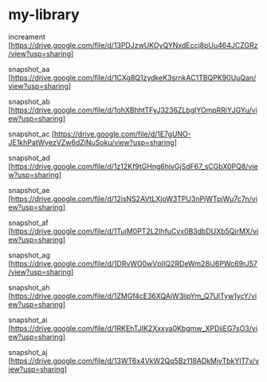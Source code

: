 # my-library


increament
[https://drive.google.com/file/d/13PDJzwUKOyQYNxdEccj8pUu464JCZGRz/view?usp=sharing]

snapshot_aa
[https://drive.google.com/file/d/1CXg8Q1zydkeK3srnkAC1TBQPK90UuQan/view?usp=sharing]

snapshot_ab
[https://drive.google.com/file/d/1ohXBhhtTFyJ3236ZLbglYOmpRRiYJGYu/view?usp=sharing]

snapshot_ac
[https://drive.google.com/file/d/1E7gUNO-JE1khPatWyezVZw6dZjNuSoku/view?usp=sharing]

snapshot_ad
[https://drive.google.com/file/d/1z12Kf9tGHng6hjvGjSdF67_sCGbX0PQ8/view?usp=sharing]

snapshot_ae
[https://drive.google.com/file/d/12isNS2AVtLXjoW3TPU3nPjWTpjWu7c7n/view?usp=sharing]

snapshot_af
[https://drive.google.com/file/d/1TuiM0PT2L2IhfuCvx0B3dbDUXb5QirMX/view?usp=sharing]

snapshot_ag
[https://drive.google.com/file/d/1DRvWO0wVpIIQ2RDeWm28iJ6PWc69rJ57/view?usp=sharing]

snapshot_ah
[https://drive.google.com/file/d/1ZMGf4cE36XQAjW3lipYm_Q7UlTyw1ycY/view?usp=sharing]

snapshot_ai
[https://drive.google.com/file/d/1RKEhTJIK2Xxxya0Kbgmw_XPDiiEG7sO3/view?usp=sharing]

snapshot_aj
[https://drive.google.com/file/d/13WT6x4VkW2Qq5Bz118ADkMjvTbkYlT7v/view?usp=sharing]